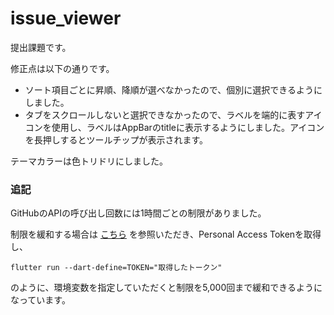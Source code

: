 # issue_viewer

提出課題です。

修正点は以下の通りです。

- ソート項目ごとに昇順、降順が選べなかったので、個別に選択できるようにしました。
- タブをスクロールしないと選択できなかったので、ラベルを端的に表すアイコンを使用し、ラベルはAppBarのtitleに表示するようにしました。アイコンを長押しするとツールチップが表示されます。

テーマカラーは色トリドリにしました。


### 追記

GitHubのAPIの呼び出し回数には1時間ごとの制限がありました。

制限を緩和する場合は [こちら](https://style.potepan.com/articles/34189.html) を参照いただき、Personal Access Tokenを取得し、

```
flutter run --dart-define=TOKEN="取得したトークン"
```

のように、環境変数を指定していただくと制限を5,000回まで緩和できるようになっています。
